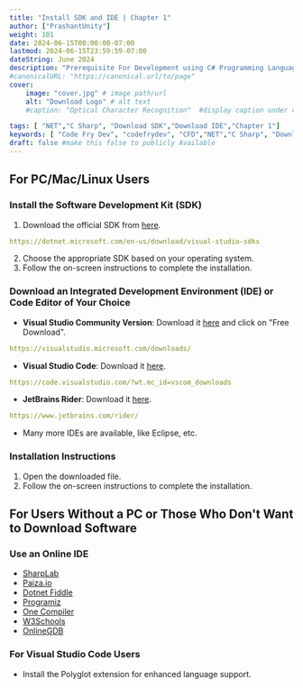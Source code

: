 ```yaml
---
title: "Install SDK and IDE | Chapter 1"
author: ["PrashantUnity"]
weight: 101
date: 2024-06-15T00:00:00-07:00
lastmod: 2024-06-15T23:59:59-07:00
dateString: June 2024  
description: "Prerequisite For Development using C# Programming Language"
#canonicalURL: "https://canonical.url/to/page"
cover:
    image: "cover.jpg" # image path/url
    alt: "Download Logo" # alt text
    #caption: "Optical Character Recognition"  #display caption under cover 

tags: [ "NET","C Sharp", "Download SDK","Download IDE","Chapter 1"]
keywords: [ "Code Fry Dev", "codefrydev", "CFD","NET","C Sharp", "Download SDK","Download IDE","Chapter 1"]
draft: false #make this false to publicly Available
---
```


## For PC/Mac/Linux Users

### Install the Software Development Kit (SDK)

1. Download the official SDK from [here](https://dotnet.microsoft.com/en-us/download/visual-studio-sdks).
```yaml
https://dotnet.microsoft.com/en-us/download/visual-studio-sdks
```
2. Choose the appropriate SDK based on your operating system.
3. Follow the on-screen instructions to complete the installation.

### Download an Integrated Development Environment (IDE) or Code Editor of Your Choice

- **Visual Studio Community Version**: Download it [here](https://visualstudio.microsoft.com/downloads/) and click on "Free Download".
```yaml
https://visualstudio.microsoft.com/downloads/
```
- **Visual Studio Code**: Download it [here](https://code.visualstudio.com/?wt.mc_id=vscom_downloads).
```yaml
https://code.visualstudio.com/?wt.mc_id=vscom_downloads
```
- **JetBrains Rider**: Download it [here](https://www.jetbrains.com/rider/).
```yaml
https://www.jetbrains.com/rider/
```
- Many more IDEs are available, like Eclipse, etc.

### Installation Instructions

1. Open the downloaded file.
2. Follow the on-screen instructions to complete the installation.

## For Users Without a PC or Those Who Don't Want to Download Software

### Use an Online IDE

- [SharpLab](https://sharplab.io/)
- [Paiza.io](https://paiza.io/en/languages/csharp)
- [Dotnet Fiddle](https://dotnetfiddle.net/)
- [Programiz](https://www.programiz.com/csharp-programming/online-compiler/)
- [One Compiler](https://onecompiler.com/csharp)
- [W3Schools](https://www.w3schools.com/cs/trycs.php?filename=demo_compiler)
- [OnlineGDB](https://www.onlinegdb.com/online_csharp_compiler)

### For Visual Studio Code Users

- Install the Polyglot extension for enhanced language support.